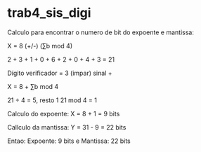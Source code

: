# trab4_sis_digi


Calculo para encontrar o numero de bit do expoente e mantissa:

X = 8 (+/-) (∑b mod 4)

2 + 3 + 1 + 0 + 6 + 2 + 0 + 4 + 3 = 21

Dígito verificador = 3 (impar) sinal +

X = 8 + ∑b mod 4

21 ÷ 4 = 5, resto 1
21 mod 4 = 1


Calculo do expoente:
X = 8 + 1 = 9 bits

Callculo da mantissa:
Y = 31 - 9 = 22 bits

Entao: Expoente: 9 bits e Mantissa: 22 bits
